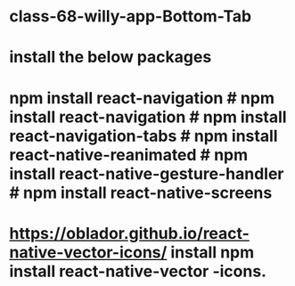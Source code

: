 # class-68-willy-app-Bottom-Tab
# install the below packages
# npm install react-navigation  # npm install react-navigation   # npm install react-navigation-tabs # npm install react-native-reanimated # npm install react-native-gesture-handler   # npm install react-native-screens 
# https://oblador.github.io/react-native-vector-icons/  install npm install react-native-vector -icons.
